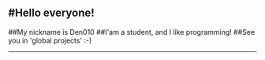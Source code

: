 #Hello everyone!
---

##My nickname is Den010
##I'am a student, and I like programming!
##See you in 'global projects' :-)

***

[mylogo]:https://imgur.com/dZC8L40